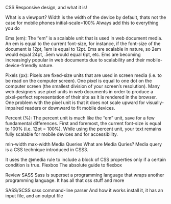 CSS
Responsive design, and what it is!

What is a viewport?
Width is the width of the device by default, thats not the case for mobile phones
initial-scale=100%
Always add this to everything you do

Ems (em): The “em” is a scalable unit that is used in web document media. An em is equal to the current font-size, for instance, if the font-size of the document is 12pt, 1em is equal to 12pt. Ems are scalable in nature, so 2em would equal 24pt, .5em would equal 6pt, etc. Ems are becoming increasingly popular in web documents due to scalability and their mobile-device-friendly nature.

Pixels (px): Pixels are fixed-size units that are used in screen media (i.e. to be read on the computer screen). One pixel is equal to one dot on the computer screen (the smallest division of your screen’s resolution). Many web designers use pixel units in web documents in order to produce a pixel-perfect representation of their site as it is rendered in the browser. One problem with the pixel unit is that it does not scale upward for visually-impaired readers or downward to fit mobile devices.

Percent (%): The percent unit is much like the “em” unit, save for a few fundamental differences. First and foremost, the current font-size is equal to 100% (i.e. 12pt = 100%). While using the percent unit, your text remains fully scalable for mobile devices and for accessibility.

min-width
max-width
Media Queries
What are Media Quries?
Media query is a CSS technique introduced in CSS3.

It uses the @media rule to include a block of CSS properties only if a certain condition is true.
Flexbox
The absolute guide to flexbox

Review SASS
Sass is superset
a programming language that wraps another programming language. It has all that css stuff and more

SASS/SCSS sass command-line parser
And how it works
install it, it has an input file, and an output file
